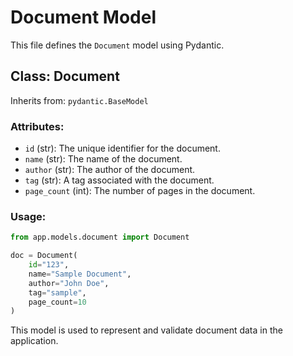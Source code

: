 # Document Model

This file defines the `Document` model using Pydantic.

## Class: Document

Inherits from: `pydantic.BaseModel`

### Attributes:

- `id` (str): The unique identifier for the document.
- `name` (str): The name of the document.
- `author` (str): The author of the document.
- `tag` (str): A tag associated with the document.
- `page_count` (int): The number of pages in the document.

### Usage:

```python
from app.models.document import Document

doc = Document(
    id="123",
    name="Sample Document",
    author="John Doe",
    tag="sample",
    page_count=10
)
```

This model is used to represent and validate document data in the application.